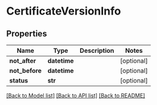 # CertificateVersionInfo

## Properties
Name | Type | Description | Notes
------------ | ------------- | ------------- | -------------
**not_after** | **datetime** |  | [optional] 
**not_before** | **datetime** |  | [optional] 
**status** | **str** |  | [optional] 

[[Back to Model list]](../README.md#documentation-for-models) [[Back to API list]](../README.md#documentation-for-api-endpoints) [[Back to README]](../README.md)


